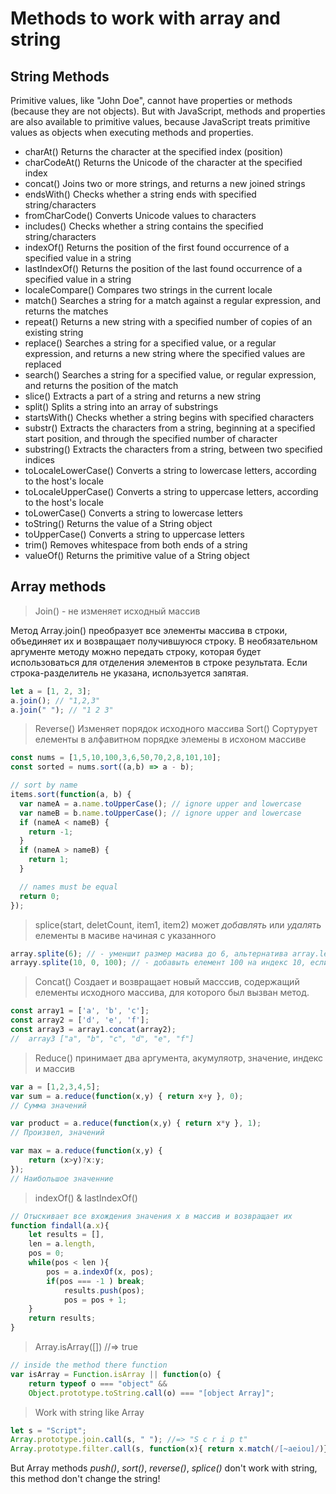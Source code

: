 # Methods to work with array and string

## String Methods

Primitive values, like "John Doe", cannot have properties or methods (because they are not objects).
But with JavaScript, methods and properties are also available to primitive values, because JavaScript treats primitive values as objects when executing methods and properties.

* charAt()	Returns the character at the specified index (position)
* charCodeAt()	Returns the Unicode of the character at the specified index
* concat()	Joins two or more strings, and returns a new joined strings
* endsWith()	Checks whether a string ends with specified string/characters
* fromCharCode()	Converts Unicode values to characters
* includes()	Checks whether a string contains the specified string/characters
* indexOf()	Returns the position of the first found occurrence of a specified value in a string
* lastIndexOf()	Returns the position of the last found occurrence of a specified value in a string
* localeCompare()	Compares two strings in the current locale
* match()	Searches a string for a match against a regular expression, and returns the matches
* repeat()	Returns a new string with a specified number of copies of an existing string
* replace()	Searches a string for a specified value, or a regular expression, and returns a new string where the specified values are replaced
* search()	Searches a string for a specified value, or regular expression, and returns the position of the match
* slice()	Extracts a part of a string and returns a new string
* split()	Splits a string into an array of substrings
* startsWith()	Checks whether a string begins with specified characters
* substr()	Extracts the characters from a string, beginning at a specified start position, and through the specified number of character
* substring()	Extracts the characters from a string, between two specified indices
* toLocaleLowerCase()	Converts a string to lowercase letters, according to the host's locale
* toLocaleUpperCase()	Converts a string to uppercase letters, according to the host's locale
* toLowerCase()	Converts a string to lowercase letters
* toString()	Returns the value of a String object
* toUpperCase()	Converts a string to uppercase letters
* trim()	Removes whitespace from both ends of a string
* valueOf()	Returns the primitive value of a String object

## Array methods

> Join() - не изменяет исходный массив

Метод Array.join() преобразует все элементы массива в строки, объединяет их и возвращает получившуюся строку. В необязательном аргументе методу можно передать строку, которая будет использоваться для отделения элементов в строке результата. Если строка-разделитель не указана, используется запятая.

```js
let a = [1, 2, 3];
a.join(); // "1,2,3"
a.join(" "); // "1 2 3"
``` 

> Reverse() Изменяет порядок исходного массива
> Sort() Сортурует елементы в алфавитном порядке элемены в исхоном массиве

```js
const nums = [1,5,10,100,3,6,50,70,2,8,101,10];
const sorted = nums.sort((a,b) => a - b);

// sort by name
items.sort(function(a, b) {
  var nameA = a.name.toUpperCase(); // ignore upper and lowercase
  var nameB = b.name.toUpperCase(); // ignore upper and lowercase
  if (nameA < nameB) {
    return -1;
  }
  if (nameA > nameB) {
    return 1;
  }

  // names must be equal
  return 0;
});
```

> splice(start, deletCount, item1, item2) может *добавлять* или *удалять* елементы в масиве начиная с указанного

```js
array.splite(6); // - уменшит размер масива до 6, альтернатива array.length(6);
arrayy.splite(10, 0, 100); // - добавыть елемент 100 на индекс 10, если такой елемент есть то сдвинет его на следуюющий 
```

> Concat() Создает и возвращает новый масссив, содержащий елементы исходного массива, для которого был вызван метод. 

```js
const array1 = ['a', 'b', 'c'];
const array2 = ['d', 'e', 'f'];
const array3 = array1.concat(array2);
//  array3 ["a", "b", "c", "d", "e", "f"]
``` 
> Reduce()  принимает два аргумента, акумуляотр, значение, индекс и массив

```js
var а = [1,2,3,4,5];
var sum = a.reduce(function(x,у) { return х+у }, 0); 
// Сумма значений

var product = a.reduce(function(x,у) { return х*у }, 1); 
// Произвел, значений

var max = a.reduce(function(x,y) { 
	return (х>у)?х:у;
});
// Наибольшое значенние
```

>indexOf() & lastIndexOf()

```js
// Отыскивает все вхождения значения х в массив и возвращает их
function findall(a.x){
	let results = [],
	len = a.length,
	pos = 0;
	while(pos < len ){
		pos = a.indexOf(x, pos);
		if(pos === -1 ) break;
			results.push(pos);
			pos = pos + 1;
	}
	return results;
}
```
> Array.isArray([]) //=> true 

```js
// inside the method there function 
var isArray = Function.isArray || function(o) { 
	return typeof о === "object" && 
	Object.prototype.toString.call(o) === "[object Array]";
```

> Work with string like Array 

```js
let s = "Script";
Array.prototype.join.call(s, " "); //=> "S c r i p t"
Array.prototype.filter.call(s, function(x){ return x.match(/[~aeiou]/)}).join("");	 //"aai"
```

But Array methods *push()*, *sort()*, *reverse()*, *splice()* don't work with string, this method don't change the string!
